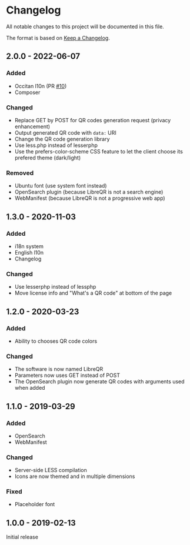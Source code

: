 # Changelog

All notable changes to this project will be documented in this file.

The format is based on [Keep a Changelog](https://keepachangelog.com/en/1.0.0/).

## 2.0.0 - 2022-06-07

### Added

* Occitan l10n (PR [#10](https://code.antopie.org/miraty/libreqr/pulls/10))
* Composer

### Changed

* Replace GET by POST for QR codes generation request (privacy enhancement)
* Output generated QR code with `data:` URI
* Change the QR code generation library
* Use less.php instead of lesserphp
* Use the prefers-color-scheme CSS feature to let the client choose its prefered theme (dark/light)

### Removed

* Ubuntu font (use system font instead)
* OpenSearch plugin (because LibreQR is not a search engine)
* WebManifest (because LibreQR is not a progressive web app)

## 1.3.0 - 2020-11-03

### Added

* i18n system
* English l10n
* Changelog

### Changed

* Use lesserphp instead of lessphp
* Move license info and "What's a QR code" at bottom of the page

## 1.2.0 - 2020-03-23

### Added

* Ability to chooses QR code colors

### Changed

* The software is now named LibreQR
* Parameters now uses GET instead of POST
* The OpenSearch plugin now generate QR codes with arguments used when added

## 1.1.0 - 2019-03-29

### Added

* OpenSearch
* WebManifest

### Changed

* Server-side LESS compilation
* Icons are now themed and in multiple dimensions

### Fixed

* Placeholder font

## 1.0.0 - 2019-02-13

Initial release
